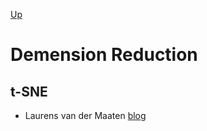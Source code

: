 [Up](index.md)

# Demension Reduction

## t-SNE

- Laurens van der Maaten [blog](https://lvdmaaten.github.io/tsne/)
